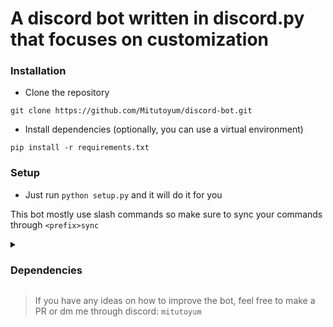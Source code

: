 # A discord bot written in discord.py that focuses on customization

### Installation
- Clone the repository
```
git clone https://github.com/Mitutoyum/discord-bot.git
```
- Install dependencies (optionally, you can use a virtual environment)
```
pip install -r requirements.txt
```

### Setup
- Just run `python setup.py` and it will do it for you

This bot mostly use slash commands so make sure to sync your commands through `<prefix>sync`

<details>
  <summary><h3>Dependencies</h3></summary>

- `discord.py`
- `aiosqlite`
- `python-dotenv`
</details>


> If you have any ideas on how to improve the bot, feel free to make a PR or dm me through discord: `mitutoyum`
